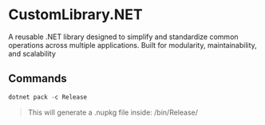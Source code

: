 # CustomLibrary.NET
A reusable .NET library designed to simplify and standardize common operations across multiple applications. Built for modularity, maintainability, and scalability

## Commands
```powershell
dotnet pack -c Release
```
> This will generate a .nupkg file inside: /bin/Release/
    
